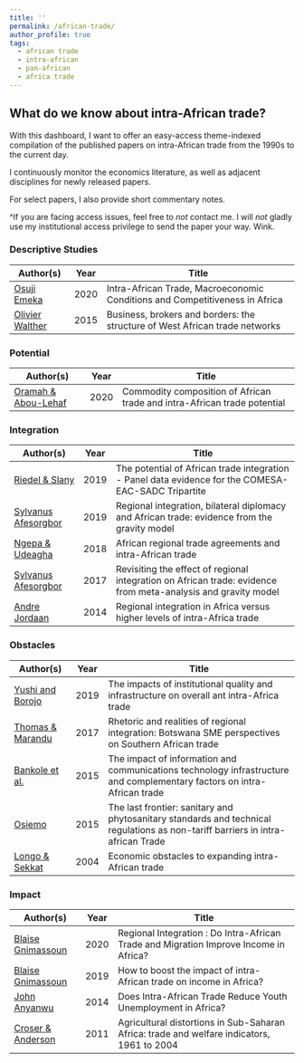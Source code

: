 ```yaml
---
title: ''
permalink: /african-trade/
author_profile: true
tags:
  - african trade
  - intra-african
  - pan-african
  - africa trade
---
```



## What do we know about intra-African trade? 

With this dashboard, I want to offer an easy-access theme-indexed compilation of the published papers on intra-African trade from the 1990s to the current day.

I continuously monitor the economics literature, as well as adjacent disciplines for newly released papers. 

For select papers, I also provide short commentary notes. 

^If you are facing access issues, feel free to _not_ contact me. I will _not_ gladly use my institutional access privilege to send the paper your way. Wink.  

### Descriptive Studies 

| Author(s)               | Year   |  Title                                                                                              | 
| ----------------------- | ------ | --------------------------------------------------------------------------------------------------- |
| [Osuji Emeka](#)        | 2020   | Intra-African Trade, Macroeconomic Conditions and Competitiveness in Africa                         |     
| [Olivier Walther](#)    | 2015   | Business, brokers and borders: the structure of West African trade networks                         |


### Potential 

| Author(s)               | Year   |  Title                                                                                              | 
| ----------------------- | ------ | --------------------------------------------------------------------------------------------------- |
| [Oramah & Abou-Lehaf](#)| 2020   | Commodity composition of African trade and intra-African trade potential                            |  

### Integration

| Author(s)                 | Year   |  Title                                                                                                               | 
| ------------------------- | ------ | -------------------------------------------------------------------------------------------------------------------- |
| [Riedel & Slany](#)       | 2019   | The potential of African trade integration - Panel data evidence for the COMESA-EAC-SADC Tripartite                  |
| [Sylvanus Afesorgbor](#)  | 2019   | Regional integration, bilateral diplomacy and African trade: evidence from the gravity model                         |
| [Ngepa & Udeagha](#)      | 2018   | African regional trade agreements and intra-African trade                                                            |
| [Sylvanus Afesorgbor](#)  | 2017   | Revisiting the effect of regional integration on African trade: evidence from meta-analysis and gravity model        |
| [Andre Jordaan](#)        | 2014   | Regional integration in Africa versus higher levels of intra-Africa trade                                            |



### Obstacles
 
| Author(s)                 | Year   |  Title                                                                                                                   |
| ------------------------- | ------ | ------------------------------------------------------------------------------------------------------------------------ |
| [Yushi and Borojo](#)     | 2019   | The impacts of institutional quality and infrastructure on overall ant intra-Africa trade                                |       
| [Thomas & Marandu](#)     | 2017   | Rhetoric and realities of regional integration: Botswana SME perspectives on Southern African trade                      |
| [Bankole et al.](#)       | 2015   | The impact of information and communications technology infrastructure and complementary factors on intra-African trade  |
| [Osiemo](#)               | 2015   | The last frontier: sanitary and phytosanitary standards and technical regulations as non-tariff barriers in intra-african Trade |
| [Longo & Sekkat](#)       | 2004   | Economic obstacles to expanding intra-African trade                                                                      |


### Impact

| Author(s)                  | Year   |  Title                                                                                     |
| -------------------------- | ------ | ------------------------------------------------------------------------------------------ |
| [Blaise Gnimassoun](#)     | 2020   | Regional Integration : Do Intra-African Trade and Migration Improve Income in Africa?      |                       
| [Blaise Gnimassoun](#)     | 2019   | How to boost the impact of intra-African trade on income in Africa?                        |
| [John Anyanwu](#)          | 2014   | Does Intra-African Trade Reduce Youth Unemployment in Africa?                              |
| [Croser & Anderson](#)     | 2011   | Agricultural distortions in Sub-Saharan Africa: trade and welfare indicators, 1961 to 2004 |

